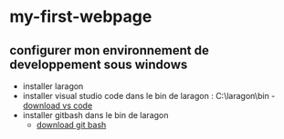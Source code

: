 # my-first-webpage

## configurer mon environnement de developpement sous windows

- installer laragon
- installer visual studio code dans le bin de laragon : C:\laragon\bin
    -[download vs code](https://code.visualstudio.com/download)
- installer gitbash dans le bin de laragon 
    - [download git bash](https://git-scm.com/downloads)